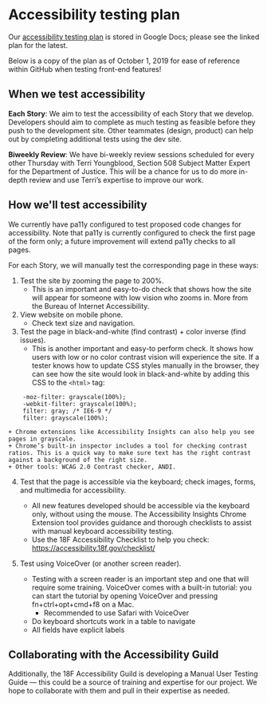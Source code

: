 # Accessibility testing plan

Our [accessibility testing plan](https://docs.google.com/document/d/15ondXXQytfmSNAgboZP-CajXLVbQvFBRhPDnawEPiZU/edit#) is stored in Google Docs; please see the linked plan for the latest.

Below is a copy of the plan as of October 1, 2019 for ease of reference within GitHub when testing front-end features!

## When we test accessibility

**Each Story**:  We aim to test the accessibility of each Story that we develop. Developers should aim to complete as much testing as feasible before they push to the development site. Other teammates (design, product) can help out by completing additional tests using the dev site.

**Biweekly Review**:  We have bi-weekly review sessions scheduled for every other Thursday with Terri Youngblood, Section 508 Subject Matter Expert for the Department of Justice. This will be a chance for us to do more in-depth review and use Terri’s expertise to improve our work.

## How we'll test accessibility

We currently have pa11y configured to test proposed code changes for accessibility. Note that pa11y is currently configured to check the first page of the form only; a future improvement will extend pa11y checks to all pages.

For each Story, we will manually test the corresponding page in these ways:

1. Test the site by zooming the page to 200%.
    + This is an important and easy-to-do check that shows how the site will appear for someone with low vision who zooms in. More from the Bureau of Internet Accessibility.
2. View website on mobile phone.
    + Check text size and navigation.
3. Test the page in black-and-white (find contrast) + color inverse (find issues).
    + This is another important and easy-to perform check. It shows how users with low or no color contrast vision will experience the site. If a tester knows how to update CSS styles manually in the browser, they can see how the site would look in black-and-white by adding this CSS to the `<html>` tag:

  ```
      -moz-filter: grayscale(100%);
      -webkit-filter: grayscale(100%);
      filter: gray; /* IE6-9 */
      filter: grayscale(100%);
  ```
    + Chrome extensions like Accessibility Insights can also help you see pages in grayscale.
    + Chrome’s built-in inspector includes a tool for checking contrast ratios. This is a quick way to make sure text has the right contrast against a background of the right size.
    + Other tools: WCAG 2.0 Contrast checker, ANDI.

4. Test that the page is accessible via the keyboard; check images, forms, and multimedia for accessibility.
    + All new features developed should be accessible via the keyboard only, without using the mouse. The Accessibility Insights Chrome Extension tool provides guidance and thorough checklists to assist with manual keyboard accessibility testing.
    + Use the 18F Accessibility Checklist to help you check: https://accessibility.18f.gov/checklist/

5. Test using VoiceOver (or another screen reader).
    + Testing with a screen reader is an important step and one that will require some training. VoiceOver comes with a built-in tutorial: you can start the tutorial by opening VoiceOver and pressing fn+ctrl+opt+cmd+f8 on a Mac.
      + Recommended to use Safari with VoiceOver
    + Do keyboard shortcuts work in a table to navigate
    + All fields have explicit labels

## Collaborating with the Accessibility Guild

Additionally, the 18F Accessibility Guild is developing a Manual User Testing Guide — this could be a source of training and expertise for our project. We hope to collaborate with them and pull in their expertise as needed.